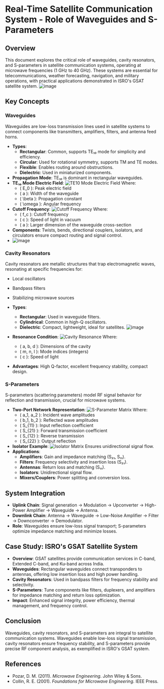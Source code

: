 # Real-Time Satellite Communication System - Role of Waveguides and S-Parameters

## Overview
This document explores the critical role of waveguides, cavity resonators, and S-parameters in satellite communication systems, operating at microwave frequencies (1 GHz to 40 GHz). These systems are essential for telecommunications, weather forecasting, navigation, and military operations, with practical applications demonstrated in ISRO's GSAT satellite system.
![image](https://github.com/user-attachments/assets/1c7b217d-9d4a-42cc-b6ab-01abf9abebb2)

## Key Concepts

### Waveguides
Waveguides are low-loss transmission lines used in satellite systems to connect components like transmitters, amplifiers, filters, and antenna feed horns.

- **Types**:
  - **Rectangular**: Common, supports TE₁₀ mode for simplicity and efficiency.
  - **Circular**: Used for rotational symmetry, supports TM and TE modes.
  - **Flexible**: Enables routing around obstructions.
  - **Dielectric**: Used in miniaturized components.
- **Propagation Mode**: TE₁₀ is dominant in rectangular waveguides.
- **TE₁₀ Mode Electric Field**:
  ![TE10 Mode Electric Field](https://latex.codecogs.com/png.latex?E_y(x,%20z,%20t)%20=%20E_0%20\sin%20\left(%20\frac{\pi%20x}{a}%20\right)%20e^{-j%20\beta%20z}%20e^{j%20\omega%20t})
  Where:
  - \( E_0 \): Peak electric field
  - \( a \): Width of the waveguide
  - \( \beta \): Propagation constant
  - \( \omega \): Angular frequency
- **Cutoff Frequency**:
  ![Cutoff Frequency](https://latex.codecogs.com/png.latex?f_c%20=%20\frac{c}{2%20a})
  Where:
  - \( f_c \): Cutoff frequency
  - \( c \): Speed of light in vacuum
  - \( a \): Larger dimension of the waveguide cross-section
- **Components**: Twists, bends, directional couplers, isolators, and circulators ensure compact routing and signal control.
- ![image](https://github.com/user-attachments/assets/d4fc10ec-2e29-492f-b6dc-9c3f3725df6f)

### Cavity Resonators
Cavity resonators are metallic structures that trap electromagnetic waves, resonating at specific frequencies for:
- Local oscillators
- Bandpass filters
- Stabilizing microwave sources

- **Types**:
  - **Rectangular**: Used in waveguide filters.
  - **Cylindrical**: Common in high-Q oscillators.
  - **Dielectric**: Compact, lightweight, ideal for satellites.
    ![image](https://github.com/user-attachments/assets/b53be187-a5d3-4c6b-bd98-d6de4ba10c0e)

    

- **Resonance Condition**:
  ![Cavity Resonance](https://latex.codecogs.com/png.latex?f_{mnl}%20=%20\frac{c}{2}%20\sqrt{\left(\frac{m}{a}\right)^2%20+%20\left(\frac{n}{b}\right)^2%20+%20\left(\frac{l}{d}\right)^2})
  Where:
  - \( a, b, d \): Dimensions of the cavity
  - \( m, n, l \): Mode indices (integers)
  - \( c \): Speed of light
- **Advantages**: High Q-factor, excellent frequency stability, compact design.

### S-Parameters
S-parameters (scattering parameters) model RF signal behavior for reflection and transmission, crucial for microwave systems.

- **Two-Port Network Representation**:
  ![S-Parameter Matrix](https://latex.codecogs.com/png.latex?\begin{bmatrix}%20b_1%20\\%20b_2%20\end{bmatrix}%20=%20\begin{bmatrix}%20S_{11}%20&%20S_{12}%20\\%20S_{21}%20&%20S_{22}%20\end{bmatrix}%20\begin{bmatrix}%20a_1%20\\%20a_2%20\end{bmatrix})
  Where:
  - \( a_1, a_2 \): Incident wave amplitudes
  - \( b_1, b_2 \): Reflected wave amplitudes
  - \( S_{11} \): Input reflection coefficient
  - \( S_{21} \): Forward transmission coefficient
  - \( S_{12} \): Reverse transmission
  - \( S_{22} \): Output reflection
- **Isolator Example**:
  ![Isolator Matrix](https://latex.codecogs.com/png.latex?\begin{bmatrix}%200%20&%200%20\\%201%20&%200%20\end{bmatrix})
  Ensures unidirectional signal flow.
- **Applications**:
  - **Amplifiers**: Gain and impedance matching (S₂₁, S₁₁).
  - **Filters**: Frequency selectivity and insertion loss (S₂₁).
  - **Antennas**: Return loss and matching (S₁₁).
  - **Isolators**: Unidirectional signal flow.
  - **Mixers/Couplers**: Power splitting and conversion loss.

## System Integration
- **Uplink Chain**: Signal generation → Modulation → Upconverter → High-Power Amplifier → Waveguide → Antenna.
- **Downlink Chain**: Antenna → Waveguide → Low-Noise Amplifier → Filter → Downconverter → Demodulator.
- **Role**: Waveguides ensure low-loss signal transport; S-parameters optimize impedance matching and minimize losses.

## Case Study: ISRO's GSAT Satellite System
- **Overview**: GSAT satellites provide communication services in C-band, Extended C-band, and Ku-band across India.
- **Waveguides**: Rectangular waveguides connect transponders to antennas, offering low insertion loss and high power handling.
- **Cavity Resonators**: Used in bandpass filters for frequency stability and selectivity.
- **S-Parameters**: Tune components like filters, duplexers, and amplifiers for impedance matching and return loss optimization.
- **Impact**: Enhanced signal integrity, power efficiency, thermal management, and frequency control.

## Conclusion
Waveguides, cavity resonators, and S-parameters are integral to satellite communication systems. Waveguides enable low-loss signal transmission, cavity resonators ensure frequency stability, and S-parameters provide precise RF component analysis, as exemplified in ISRO's GSAT system.

## References
- Pozar, D. M. (2011). *Microwave Engineering*. John Wiley & Sons.
- Collin, R. E. (2001). *Foundations for Microwave Engineering*. IEEE Press.
